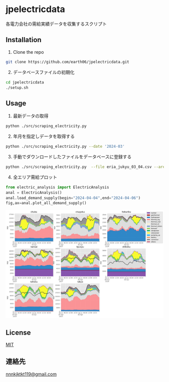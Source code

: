 # jpelectricdata

各電力会社の需給実績データを収集するスクリプト

## Installation

1. Clone the repo

```bash
git clone https://github.com/earth06/jpelectricdata.git
```

2. データベースファイルの初期化

```bash
cd jpelectricdata
./setup.sh
```



## Usage

1. 最新データの取得

```bash
python ./src/scraping_electricity.py 
```

2. 年月を指定しデータを取得する

```bash
python ./src/scraping_electricity.py --date '2024-03'
```


3. 手動でダウンロードしたファイルをデータベースに登録する

```bash
python ./src/scraping_electricity.py  --file eria_jukyu_03_04.csv --area_name 'xxxx'
```

4. 全エリア需給プロット

```python
from electric_analysis import ElectricAnalysis
anal = ElectricAnalysis()
anal.load_demand_supply(begin="2024-04-04",end="2024-04-06")
fig,ax=anal.plot_all_demand_supply()
``` 

![sample](./example/all_area_demand_supply.jpg)



## License

[MIT](https://choosealicense.com/licenses/mit/)

## 連絡先

nnnkjktkt119@gmail.com

